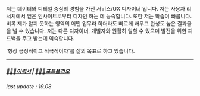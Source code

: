 저는 데이터와 디테일 중심의 경험을 가진 서비스/UX 디자이너 입니다. 저는 사용자 리서치에서 얻은 인사이트로부터 디자인 하는 데 능숙합니다. 또한 저는 학습이 빠릅니다. 비록 제가 알지 못하는 영역의 어떤 업무라 하더라도 빠르게 배우고 완성도 높은 결과물을 낼 수 있습니다. 저는 다른 디자이너, 개발자와 원활히 일할 수 있으며 발전을 위한 피드백을 주고 받는데 익숙합니다.

'항상 긍정적이고 적극적이자'를 삶의 목표로 하고 있습니다.

---

##### [🧑🏻‍💻이력서](/assets/Resume_Seunghwan_1908.pdf)   |   [🏄🏻‍♂️포트폴리오](/assets/Portfolio_Seunghwan_1906.pdf)

_last update : 19.08_